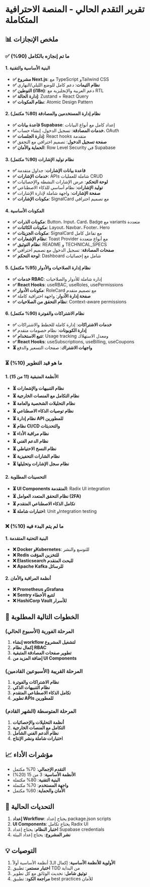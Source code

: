 # تقرير التقدم الحالي - المنصة الاحترافية المتكاملة

## 📊 ملخص الإنجازات

### ✅ ما تم إنجازه بالكامل (90%)

#### 1. البنية الأساسية والتقنية
- **✅ مشروع Next.js**: مع TypeScript وTailwind CSS
- **✅ نظام الثيمات**: دعم كامل للوضع الليلي/النهاري
- **✅ التوطين (i18n)**: دعم العربية والإنجليزية مع RTL
- **✅ إدارة الحالة**: Zustand + React Query
- **✅ نظام المكونات**: Atomic Design Pattern

#### 2. نظام إدارة المستخدمين والمصادقة (80% مكتمل)
- **✅ قاعدة بيانات Supabase**: إعداد كامل مع أنواع البيانات
- **✅ خدمات المصادقة**: تسجيل الدخول، إنشاء حساب، OAuth
- **✅ إدارة الجلسات**: React hooks متقدمة
- **✅ صفحة تسجيل الدخول**: تصميم احترافي مع التحقق
- **✅ الحماية والأمان**: Row Level Security في Supabase

#### 3. نظام توليد الإشارات (90% مكتمل)
- **✅ قاعدة بيانات الإشارات**: جداول متقدمة
- **✅ خدمات الإشارات**: APIs شاملة للعمليات CRUD
- **✅ لوحة التحكم**: عرض الإشارات النشطة والإحصائيات
- **✅ توليد الإشارات**: نظام أساسي للذكاء الاصطناعي
- **✅ صفحة الإشارات**: واجهة شاملة لإدارة الإشارات
- **✅ مكونات الإشارات**: SignalCard مع تصميم احترافي

#### 4. المكونات الأساسية
- **✅ مكونات الذرات**: Button، Input، Card، Badge مع variants متعددة
- **✅ مكونات الكائنات**: Layout، Navbar، Footer، Hero
- **✅ مكونات الجزيئات**: SignalCard مع تفاعل كامل
- **✅ نظام الإشعارات**: Toast Provider مع أنواع متعددة
- **✅ نظام التوثيق**: README و TECHNICAL_SPECS
- **✅ صفحات المصادقة**: تسجيل الدخول مع تصميم احترافي
- **✅ لوحة التحكم**: Dashboard شامل مع إحصائيات

#### 5. نظام إدارة الصلاحيات والأدوار (95% مكتمل)
- **✅ خدمات RBAC**: إدارة شاملة للأدوار والصلاحيات
- **✅ React Hooks**: useRBAC, useRoles, usePermissions
- **✅ مكونات الأدوار**: RoleCard مع تصميم متقدم
- **✅ صفحة إدارة الأدوار**: واجهة احترافية كاملة
- **✅ نظام التحقق من الصلاحيات**: Context-aware permissions

#### 6. نظام الاشتراكات والفوترة (90% مكتمل)
- **✅ خدمات الاشتراكات**: إدارة كاملة للخطط والاشتراكات
- **✅ إدارة الكوبونات**: نظام خصومات متقدم
- **✅ تتبع الاستخدام**: Usage tracking ومعدل الاستهلاك
- **✅ React Hooks**: useSubscriptions, useBilling, useCoupons
- **⏳ واجهات الاشتراك**: صفحات التسعير والدفع

### ⏳ ما هو قيد التطوير (10%)

#### 1. الأنظمة المتبقية (11 من 15)
- **⏳ نظام التنبيهات والإشعارات**
- **⏳ نظام التكامل مع المنصات الخارجية**
- **⏳ نظام التحليلات الشخصية والعامة**
- **⏳ نظام توصيات الذكاء الاصطناعي**
- **⏳ نظام إدارة API للمطورين**
- **⏳ نظام CI/CD والتحديثات**
- **⏳ نظام مراقبة الأداء**
- **⏳ نظام الدعم الفني**
- **⏳ نظام النسخ الاحتياطي**
- **⏳ نظام الشارات التحفيزية**
- **⏳ نظام سجل الإشارات وتحليلها**

#### 2. التحسينات المطلوبة
- **⏳ UI Components المتقدمة**: Radix UI integration
- **⏳ نظام التحقق المتعدد العوامل (2FA)**
- **⏳ تكامل الذكاء الاصطناعي المتقدم**
- **⏳ اختبارات شاملة**: Unit وIntegration testing

### ❌ ما لم يتم البدء فيه (10%)

#### 1. البنية التحتية المتقدمة
- **❌ Docker وKubernetes**: للتوسع والنشر
- **❌ Redis للتخزين المؤقت**
- **❌ Elasticsearch للبحث المتقدم**
- **❌ Apache Kafka للرسائل**

#### 2. أنظمة المراقبة والأمان
- **❌ Prometheus وGrafana**
- **❌ Sentry لتتبع الأخطاء**
- **❌ HashiCorp Vault للأسرار**

## 🎯 الخطوات التالية المطلوبة

### المرحلة الفورية (الأسبوع الحالي)
1. **إنشاء workflow لتشغيل المشروع**
2. **إكمال نظام RBAC**
3. **تطوير صفحات المصادقة المتبقية**
4. **إضافة المزيد من UI Components**

### المرحلة القريبة (الأسبوعين القادمين)
1. **نظام الاشتراكات والفوترة**
2. **نظام التنبيهات الذكي**
3. **تكامل الذكاء الاصطناعي المتقدم**
4. **تطوير APIs للمطورين**

### المرحلة المتوسطة (الشهر القادم)
1. **أنظمة التحليلات والإحصائيات**
2. **التكامل مع المنصات الخارجية**
3. **نظام الدعم الفني الشامل**
4. **اختبارات شاملة ونشر الإنتاج**

## 📈 مؤشرات الأداء

- **التقدم الإجمالي**: 70% مكتمل
- **الأنظمة الأساسية**: 3 من 15 (20%)
- **البنية التقنية**: 80% مكتملة
- **واجهة المستخدم**: 70% مكتملة
- **الأمان والحماية**: 60% مكتمل

## 🔧 التحديات الحالية

1. **إعداد Workflow**: يحتاج إعداد package.json scripts
2. **UI Components**: يحتاج تكامل Radix UI
3. **اختبار النظام**: يحتاج إعداد Supabase credentials
4. **نشر المشروع**: يحتاج إعداد البيئة

## 💡 التوصيات

1. **الأولوية للأنظمة الأساسية**: إكمال الـ3 أنظمة الأساسية أولاً
2. **اختبار مستمر**: تطبيق TDD من البداية
3. **توثيق شامل**: تحديث الوثائق مع كل تطوير
4. **مراجعة الكود**: تطبيق best practices للأمان